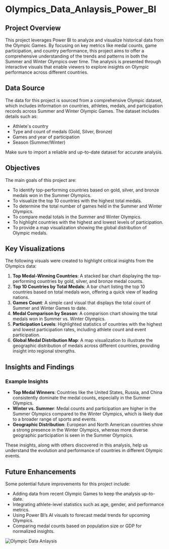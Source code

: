 # Olympics_Data_Anlaysis_Power_BI

## Project Overview
This project leverages Power BI to analyze and visualize historical data from the Olympic Games. By focusing on key metrics like medal counts, game participation, and country performance, this project aims to offer a comprehensive understanding of the trends and patterns in both the Summer and Winter Olympics over time. The analysis is presented through interactive visuals that enable viewers to explore insights on Olympic performance across different countries.

## Data Source
The data for this project is sourced from a comprehensive Olympic dataset, which includes information on countries, athletes, medals, and participation records across Summer and Winter Olympic Games. The dataset includes details such as:
- Athlete's country
- Type and count of medals (Gold, Silver, Bronze)
- Games and year of participation
- Season (Summer/Winter)

Make sure to import a reliable and up-to-date dataset for accurate analysis.

## Objectives
The main goals of this project are:
- To identify top-performing countries based on gold, silver, and bronze medals won in the Summer Olympics.
- To visualize the top 10 countries with the highest total medals.
- To determine the total number of games held in the Summer and Winter Olympics.
- To compare medal totals in the Summer and Winter Olympics.
- To highlight countries with the highest and lowest levels of participation.
- To provide a map visualization showing the global distribution of Olympic medals.

## Key Visualizations
The following visuals were created to highlight critical insights from the Olympics data:

1. **Top Medal-Winning Countries**: A stacked bar chart displaying the top-performing countries by gold, silver, and bronze medal counts.
2. **Top 10 Countries by Total Medals**: A bar chart listing the top 10 countries based on total medals won, offering a quick view of leading nations.
3. **Games Count**: A simple card visual that displays the total count of Summer and Winter Games to date.
4. **Medal Comparison by Season**: A comparison chart showing the total medals won in Summer vs. Winter Olympics.
5. **Participation Levels**: Highlighted statistics of countries with the highest and lowest participation rates, including athlete count and event participation.
6. **Global Medal Distribution Map**: A map visualization to illustrate the geographic distribution of medals across different countries, providing insight into regional strengths.

## Insights and Findings
### Example Insights
- **Top Medal Winners**: Countries like the United States, Russia, and China consistently dominate the medal counts, especially in the Summer Olympics.
- **Winter vs. Summer**: Medal counts and participation are higher in the Summer Olympics compared to the Winter Olympics, which is likely due to a broader range of sports and events.
- **Geographic Distribution**: European and North American countries show a strong presence in the Winter Olympics, whereas more diverse geographic participation is seen in the Summer Olympics.

These insights, along with others discovered in this analysis, help us understand the evolution and performance of countries in different Olympic events.

## Future Enhancements
Some potential future improvements for this project include:
- Adding data from recent Olympic Games to keep the analysis up-to-date.
- Integrating athlete-level statistics such as age, gender, and performance metrics.
- Using Power BI’s AI visuals to forecast medal trends for upcoming Olympics.
- Comparing medal counts based on population size or GDP for normalized insights.

  
![Olympic Data Anlaysis](https://github.com/user-attachments/assets/d33cb48e-29d5-4c9c-a9e9-6fc3d31386c4)
